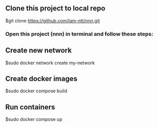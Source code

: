 ## Clone this project to local repo

$git clone https://github.com/lam-ntt/nnn.git

### Open this project (nnn) in terminal and follow these steps:

## Create new network

$sudo docker network create my-network

## Create docker images

$sudo docker compose build

## Run containers

$sudo docker compose up
